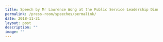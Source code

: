 ```yaml
---
title: Speech by Mr Lawrence Wong at the Public Service Leadership Dinner 2018
permalink: /press-room/speeches/permalink/
date: 2018-11-21
layout: post
description: ""
image: ""
---
```

